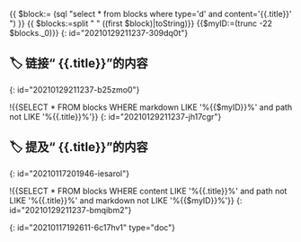 {{ $block:= (sql "select * from blocks where type='d' and content='{{.title}}' ") }}
{{ $blocks:=split " " ((first $block)|toString)}}
{{$myID:=(trunc -22 $blocks._0)}}
{: id="20210129211237-309dq0t"}

## 🏷 链接“ {{.title}}”的内容
{: id="20210129211237-b25zmo0"}

!{{SELECT * FROM blocks WHERE markdown LIKE '%{{$myID}}%' and path not LIKE '%{{.title}}%'}}
{: id="20210129211237-jh17cgr"}

## 🏷 提及“ {{.title}}”的内容
{: id="20210117201946-iesarol"}

!{{SELECT * FROM blocks WHERE content LIKE '%{{.title}}%' and path not LIKE '%{{.title}}%' and markdown not LIKE '%{{$myID}}%'}}
{: id="20210129211237-bmqibm2"}


{: id="20210117192611-6c17hv1" type="doc"}
